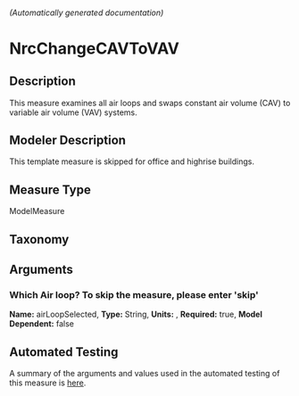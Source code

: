 

###### (Automatically generated documentation)

# NrcChangeCAVToVAV

## Description
This measure examines all air loops and swaps constant air volume (CAV) to variable air volume (VAV) systems.

## Modeler Description
This template measure is skipped for office and highrise buildings.

## Measure Type
ModelMeasure

## Taxonomy


## Arguments


### Which Air loop? To skip the measure, please enter 'skip' 

**Name:** airLoopSelected,
**Type:** String,
**Units:** ,
**Required:** true,
**Model Dependent:** false






## Automated Testing
A summary of the arguments and values used in the automated testing of this measure is [here](./tests/README.md).

